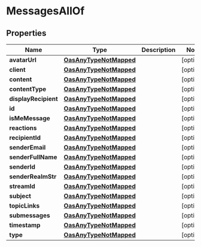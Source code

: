 

# MessagesAllOf

## Properties

Name | Type | Description | Notes
------------ | ------------- | ------------- | -------------
**avatarUrl** | [**OasAnyTypeNotMapped**](.md) |  |  [optional]
**client** | [**OasAnyTypeNotMapped**](.md) |  |  [optional]
**content** | [**OasAnyTypeNotMapped**](.md) |  |  [optional]
**contentType** | [**OasAnyTypeNotMapped**](.md) |  |  [optional]
**displayRecipient** | [**OasAnyTypeNotMapped**](.md) |  |  [optional]
**id** | [**OasAnyTypeNotMapped**](.md) |  |  [optional]
**isMeMessage** | [**OasAnyTypeNotMapped**](.md) |  |  [optional]
**reactions** | [**OasAnyTypeNotMapped**](.md) |  |  [optional]
**recipientId** | [**OasAnyTypeNotMapped**](.md) |  |  [optional]
**senderEmail** | [**OasAnyTypeNotMapped**](.md) |  |  [optional]
**senderFullName** | [**OasAnyTypeNotMapped**](.md) |  |  [optional]
**senderId** | [**OasAnyTypeNotMapped**](.md) |  |  [optional]
**senderRealmStr** | [**OasAnyTypeNotMapped**](.md) |  |  [optional]
**streamId** | [**OasAnyTypeNotMapped**](.md) |  |  [optional]
**subject** | [**OasAnyTypeNotMapped**](.md) |  |  [optional]
**topicLinks** | [**OasAnyTypeNotMapped**](.md) |  |  [optional]
**submessages** | [**OasAnyTypeNotMapped**](.md) |  |  [optional]
**timestamp** | [**OasAnyTypeNotMapped**](.md) |  |  [optional]
**type** | [**OasAnyTypeNotMapped**](.md) |  |  [optional]




